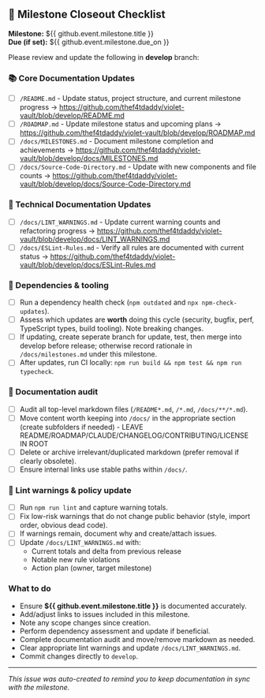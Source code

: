 ## 🔁 Milestone Closeout Checklist

**Milestone:** ${{ github.event.milestone.title }}  
**Due (if set):** ${{ github.event.milestone.due_on }}

Please review and update the following in **develop** branch:

### 📚 Core Documentation Updates

- [ ] `/README.md` - Update status, project structure, and current milestone progress
       → https://github.com/thef4tdaddy/violet-vault/blob/develop/README.md
- [ ] `/ROADMAP.md` - Update milestone status and upcoming plans
       → https://github.com/thef4tdaddy/violet-vault/blob/develop/ROADMAP.md
- [ ] `/docs/MILESTONES.md` - Document milestone completion and achievements
       → https://github.com/thef4tdaddy/violet-vault/blob/develop/docs/MILESTONES.md
- [ ] `/docs/Source-Code-Directory.md` - Update with new components and file counts
       → https://github.com/thef4tdaddy/violet-vault/blob/develop/docs/Source-Code-Directory.md

### 🔧 Technical Documentation Updates

- [ ] `/docs/LINT_WARNINGS.md` - Update current warning counts and refactoring progress
       → https://github.com/thef4tdaddy/violet-vault/blob/develop/docs/LINT_WARNINGS.md
- [ ] `/docs/ESLint-Rules.md` - Verify all rules are documented with current status
       → https://github.com/thef4tdaddy/violet-vault/blob/develop/docs/ESLint-Rules.md

### 🔗 Dependencies & tooling

- [ ] Run a dependency health check (`npm outdated` and `npx npm-check-updates`).
- [ ] Assess which updates are **worth** doing this cycle (security, bugfix, perf, TypeScript types, build tooling). Note breaking changes.
- [ ] If updating, create seperate branch for update, test, then merge into develop before release; otherwise record rationale in `/docs/milestones.md` under this milestone.
- [ ] After updates, run CI locally: `npm run build && npm test && npm run typecheck`.

### 📝 Documentation audit

- [ ] Audit all top-level markdown files (`/README*.md`, `/*.md`, `/docs/**/*.md`).
- [ ] Move content worth keeping into `/docs/` in the appropriate section (create subfolders if needed) - LEAVE README/ROADMAP/CLAUDE/CHANGELOG/CONTRIBUTING/LICENSE IN ROOT
- [ ] Delete or archive irrelevant/duplicated markdown (prefer removal if clearly obsolete).
- [ ] Ensure internal links use stable paths within `/docs/`.

### 🧹 Lint warnings & policy update

- [ ] Run `npm run lint` and capture warning totals.
- [ ] Fix low-risk warnings that do not change public behavior (style, import order, obvious dead code).
- [ ] If warnings remain, document why and create/attach issues.
- [ ] Update `/docs/LINT_WARNINGS.md` with:
  - Current totals and delta from previous release
  - Notable new rule violations
  - Action plan (owner, target milestone)

### What to do

- Ensure **${{ github.event.milestone.title }}** is documented accurately.
- Add/adjust links to issues included in this milestone.
- Note any scope changes since creation.
- Perform dependency assessment and update if beneficial.
- Complete documentation audit and move/remove markdown as needed.
- Clear appropriate lint warnings and update `/docs/LINT_WARNINGS.md`.
- Commit changes directly to `develop`.

---

_This issue was auto-created to remind you to keep documentation in sync with the milestone._
